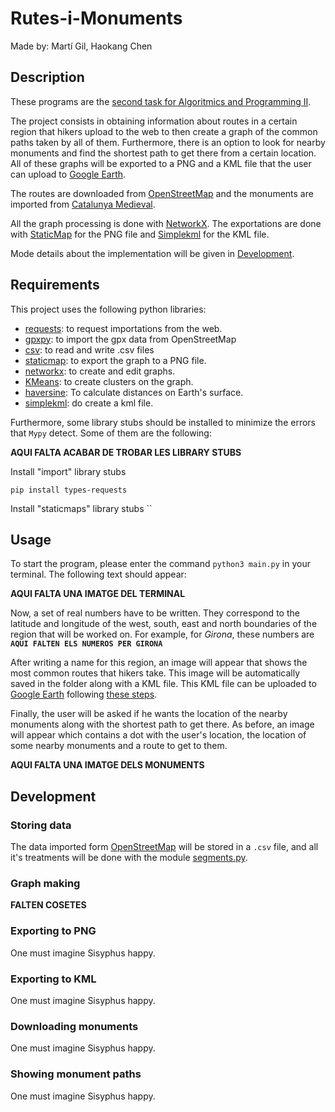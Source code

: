 # Rutes-i-Monuments
Made by: Martí Gil, Haokang Chen

## Description
These programs are the [second task for Algoritmics and Programming II](https://github.com/jordi-petit/ap2-rutes-i-monuments-2024).

The project consists in obtaining information about routes in a certain region that hikers upload to the web to then create a graph of the common paths taken by all of them. Furthermore, there is an option to look for nearby monuments and find the shortest path to get there from a certain location. All of these graphs will be exported to a PNG and a KML file that the user can upload to [Google Earth](https://www.google.es/intl/es/earth/index.html).

The routes are downloaded from [OpenStreetMap](https://www.openstreetmap.org/#map=12/41.3823/2.1279) and the monuments are imported from [Catalunya Medieval](https://www.catalunyamedieval.es/). 

All the graph processing is done with [NetworkX](https://networkx.org/documentation/stable/tutorial.html). The exportations are done with [StaticMap](https://github.com/komoot/staticmap/blob/master/README.md) for the PNG file and [Simplekml](https://simplekml.readthedocs.io/en/latest/) for the KML file.

Mode details about the implementation will be given in [Development](#development).

## Requirements

This project uses the following python libraries:
- [requests](https://pypi.org/project/requests/): to request importations from the web.
- [gpxpy](https://pypi.org/project/gpxpy/): to import the gpx data from OpenStreetMap
- [csv](https://docs.python.org/3/library/csv.html): to read and write .csv files
- [staticmap](https://developers.google.com/maps/documentation/maps-static/overview?hl=es-419): to export the graph to a PNG file.
- [networkx](https://networkx.org/documentation/stable/reference/index.html): to create and edit graphs.
- [KMeans](https://scikit-learn.org/stable/modules/generated/sklearn.cluster.KMeans.html): to create clusters on the graph.
- [haversine](https://pypi.org/project/haversine/): To calculate distances on Earth's surface.
- [simplekml](https://simplekml.readthedocs.io/en/latest/): do create a kml file.

Furthermore, some library stubs should be installed to minimize the errors that `Mypy` detect. Some of them are the following:

**AQUI FALTA ACABAR DE TROBAR LES LIBRARY STUBS**



Install "import" library stubs

``
pip install types-requests
``

Install "staticmaps" library stubs
``

## Usage

To start the program, please enter the command `python3 main.py` in your terminal. The following text should appear:

**AQUI FALTA UNA IMATGE DEL TERMINAL**

Now, a set of real numbers have to be written. They correspond to the latitude and longitude of the west, south, east and north boundaries of the region that will be worked on. For example, for _Girona_, these numbers are **`AQUI FALTEN ELS NUMEROS PER GIRONA`**

After writing a name for this region, an image will appear that shows the most common routes that hikers take. This image will be automatically saved in the folder along with a KML file. This KML file can be uploaded to [Google Earth](https://www.google.es/intl/es/earth/index.html) following [these steps](https://support.google.com/mymaps/answer/3024836?hl=en&co=GENIE.Platform%3DDesktop).

Finally, the user will be asked if he wants the location of the nearby monuments along with the shortest path to get there. As before, an image will appear which contains a dot with the user's location, the location of some nearby monuments and a route to get to them.

**AQUI FALTA UNA IMATGE DELS MONUMENTS**


## Development

### Storing data

The data imported form [OpenStreetMap](https://www.openstreetmap.org/#map=12/41.3823/2.1279) will be stored in a `.csv` file, and all it's treatments will be done with the module [segments.py](segments.py).

### Graph making

**FALTEN COSETES**

### Exporting to PNG
One must imagine Sisyphus happy.

### Exporting to KML
One must imagine Sisyphus happy.

### Downloading monuments
One must imagine Sisyphus happy.

### Showing monument paths
One must imagine Sisyphus happy.
